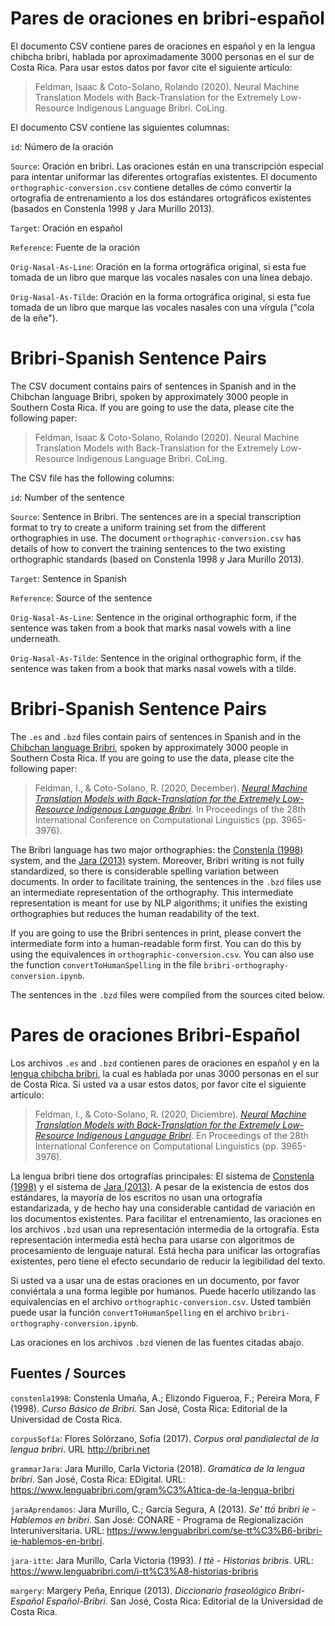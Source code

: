 # Pares de oraciones en bribri-español

El documento CSV contiene pares de oraciones en español y en la lengua chibcha bribri, hablada por aproximadamente 3000 personas en el sur de Costa Rica. Para usar estos datos por favor cite el siguiente artículo:

> Feldman, Isaac & Coto-Solano, Rolando (2020). Neural Machine Translation Models with Back-Translation for the Extremely Low-Resource Indigenous Language Bribri. CoLing.

El documento CSV contiene las siguientes columnas:

`id`: Número de la oración

`Source`: Oración en bribri. Las oraciones están en una transcripción especial para intentar uniformar las diferentes ortografías existentes. El documento `orthographic-conversion.csv` contiene detalles de cómo convertir la ortografía de entrenamiento a los dos estándares ortográficos existentes (basados en Constenla 1998 y Jara Murillo 2013).

`Target`: Oración en español

`Reference`: Fuente de la oración

`Orig-Nasal-As-Line`: Oración en la forma ortográfica original, si esta fue tomada de un libro que marque las vocales nasales con una línea debajo.

`Orig-Nasal-As-Tilde`: Oración en la forma ortográfica original, si esta fue tomada de un libro que marque las vocales nasales con una vírgula ("cola de la eñe").

# Bribri-Spanish Sentence Pairs

The CSV document contains pairs of sentences in Spanish and in the Chibchan language Bribri, spoken by approximately 3000 people in Southern Costa Rica. If you are going to use the data, please cite the following paper:

> Feldman, Isaac & Coto-Solano, Rolando (2020). Neural Machine Translation Models with Back-Translation for the Extremely Low-Resource Indigenous Language Bribri. CoLing.

The CSV file has the following columns:

`id`: Number of the sentence

`Source`: Sentence in Bribri. The sentences are in a special transcription format to try to create a uniform training set from the different orthographies in use. The document `orthographic-conversion.csv` has details of how to convert the training sentences to the two existing orthographic standards (based on Constenla 1998 y Jara Murillo 2013).

`Target`: Sentence in Spanish

`Reference`: Source of the sentence

`Orig-Nasal-As-Line`: Sentence in the original orthographic form, if the sentence was taken from a book that marks nasal vowels with a line underneath.

`Orig-Nasal-As-Tilde`: Sentence in the original orthographic form, if the sentence was taken from a book that marks nasal vowels with a tilde.

# Bribri-Spanish Sentence Pairs

The `.es` and `.bzd` files contain pairs of sentences in Spanish and in the [Chibchan language Bribri](https://en.wikipedia.org/wiki/Bribri_language), spoken by approximately 3000 people in Southern Costa Rica. If you are going to use the data, please cite the following paper:

> Feldman, I., & Coto-Solano, R. (2020, December). [_Neural Machine Translation Models with Back-Translation for the Extremely Low-Resource Indigenous Language Bribri_](https://www.aclweb.org/anthology/2020.coling-main.351/). In Proceedings of the 28th International Conference on Computational Linguistics (pp. 3965-3976).

The Bribri language has two major orthographies: the [Constenla (1998)](http://www.editorial.ucr.ac.cr/lenguas/item/2341-curso-basico-de-bribri.html) system, and the [Jara (2013)](https://www.lenguabribri.com/se-tt%C3%B6-bribri-ie-hablemos-en-bribri) system. Moreover, Bribri writing is not fully standardized, so there is considerable spelling variation between documents. In order to facilitate training, the sentences in the `.bzd` files use an intermediate representation of the orthography. This intermediate representation is meant for use by NLP algorithms; it unifies the existing orthographies but reduces the human readability of the text.

If you are going to use the Bribri sentences in print, please convert the intermediate form into a human-readable form first. You can do this by using the equivalences in `orthographic-conversion.csv`. You can also use the function `convertToHumanSpelling` in the file `bribri-orthography-conversion.ipynb`.

The sentences in the `.bzd` files were compiled from the sources cited below.

# Pares de oraciones Bribri-Español

Los archivos `.es` and `.bzd` contienen pares de oraciones en español y en la [lengua chibcha bribri](https://en.wikipedia.org/wiki/Bribri_language), la cual es hablada por unas 3000 personas en el sur de Costa Rica. Si usted va a usar estos datos, por favor cite el siguiente artículo:

> Feldman, I., & Coto-Solano, R. (2020, Diciembre). [_Neural Machine Translation Models with Back-Translation for the Extremely Low-Resource Indigenous Language Bribri_](https://www.aclweb.org/anthology/2020.coling-main.351/). En Proceedings of the 28th International Conference on Computational Linguistics (pp. 3965-3976).

La lengua bribri tiene dos ortografías principales: El sistema de [Constenla (1998)](http://www.editorial.ucr.ac.cr/lenguas/item/2341-curso-basico-de-bribri.html) y el sistema de [Jara (2013)](https://www.lenguabribri.com/se-tt%C3%B6-bribri-ie-hablemos-en-bribri). A pesar de la existencia de estos dos estándares, la mayoría de los escritos no usan una ortografía estandarizada, y de hecho hay una considerable cantidad de variación en los documentos existentes. Para facilitar el entrenamiento, las oraciones en los archivos `.bzd` usan una representación intermedia de la ortografía. Esta representación intermedia está hecha para usarse con algoritmos de procesamiento de lenguaje natural. Está hecha para unificar las ortografías existentes, pero tiene el efecto secundario de reducir la legibilidad del texto.

Si usted va a usar una de estas oraciones en un documento, por favor conviértala a una forma legible por humanos. Puede hacerlo utilizando las equivalencias en el archivo `orthographic-conversion.csv`. Usted también puede usar la función `convertToHumanSpelling` en el archivo `bribri-orthography-conversion.ipynb`.

Las oraciones en los archivos `.bzd` vienen de las fuentes citadas abajo.

Fuentes / Sources
------

`constenla1998`: Constenla Umaña, A.; Elizondo Figueroa, F.; Pereira Mora, F (1998). _Curso Básico de Bribri_. San José, Costa Rica: Editorial de la Universidad de Costa Rica.

`corpusSofía`: Flores Solórzano, Sofía (2017). _Corpus oral pandialectal de la lengua bribri_. URL http://bribri.net

`grammarJara`: Jara Murillo, Carla Victoria (2018). _Gramática de la lengua bribri_. San José, Costa Rica: EDigital. URL: https://www.lenguabribri.com/gram%C3%A1tica-de-la-lengua-bribri

`jaraAprendamos`: Jara Murillo, C.; García Segura, A (2013). _Se' ttö́ bribri ie - Hablemos en bribri_. San José: CONARE - Programa de Regionalización Interuniversitaria. URL: https://www.lenguabribri.com/se-tt%C3%B6-bribri-ie-hablemos-en-bribri.

`jara-itte`: Jara Murillo, Carla Victoria (1993). _I ttè - Historias bribris_. URL: https://www.lenguabribri.com/i-tt%C3%A8-historias-bribris

`margery`: Margery Peña, Enrique (2013). _Diccionario fraseológico Bribri-Español Español-Bribri_. San José, Costa Rica: Editorial de la Universidad de Costa Rica.
